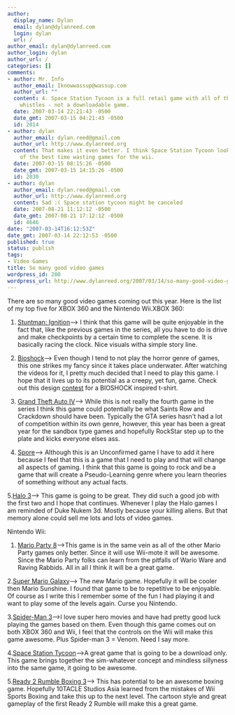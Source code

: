 ```yaml
---
author:
  display_name: Dylan
  email: dylan@dylanreed.com
  login: dylan
  url: /
author_email: dylan@dylanreed.com
author_login: dylan
author_url: /
categories: []
comments:
- author: Mr. Info
  author_email: Iknowwassup@wassup.com
  author_url: ""
  content: 4. Space Station Tycoon is a full retail game with all of the bells and
    whistles - not a downloadable game.
  date: 2007-03-14 22:21:43 -0500
  date_gmt: 2007-03-15 04:21:43 -0500
  id: 2014
- author: dylan
  author_email: dylan.reed@gmail.com
  author_url: http://www.dylanreed.org
  content: That makes it even better. I think Space Station Tycoon looks like one
    of the best time wasting games for the wii.
  date: 2007-03-15 08:15:26 -0500
  date_gmt: 2007-03-15 14:15:26 -0500
  id: 2030
- author: dylan
  author_email: dylan.reed@gmail.com
  author_url: http://www.dylanreed.org
  content: Sad :( Space station tycoon might be canceled
  date: 2007-08-21 11:12:12 -0500
  date_gmt: 2007-08-21 17:12:12 -0500
  id: 4646
date: "2007-03-14T16:12:53Z"
date_gmt: 2007-03-14 22:12:53 -0500
published: true
status: publish
tags:
- Video Games
title: So many good video games
wordpress_id: 280
wordpress_url: http://www.dylanreed.org/2007/03/14/so-many-good-video-games/
---
```


There are so many good video games coming out this year. Here is the list of my top five for XBOX 360 and the Nintendo Wii.XBOX 360:

1. [Stuntman: Ignition][1]--> I think that this game will be quite enjoyable in the fact that, like the previous games in the series, all you have to do is drive and make checkpoints by a certain time to complete the scene. It is basically racing the clock. Nice visuals witha simple story line.

   [1]: http://xbox360.ign.com/objects/804/804431.html

2. [Bioshock][2]--> Even though I tend to not play the horror genre of games, this one strikes my fancy since it takes place underwater. After watching the videos for it, I pretty much decided that I need to play this game. I hope that it lives up to its potential as a creepy, yet fun, game. Check out this design [contest][3] for a BIOSHOCK inspired t-shirt.

   [2]: http://xbox360.ign.com/objects/793/793105.html
   [3]: http://www.threadless.com/loves/bioshock

3. [Grand Theft Auto IV][4]--> While this is not really the fourth game in the series I think this game could potentially be what Saints Row and Crackdown should have been. Typically the GTA series hasn't had a lot of competition within its own genre, however, this year has been a great year for the sandbox type games and hopefully RockStar step up to the plate and kicks everyone elses ass.

   [4]: http://xbox360.ign.com/objects/827/827005.html

4. [Spore][5]--> Although this is an Unconfirmed game I have to add it here because I feel that this is a game that I need to play and that will change all aspects of gaming. I think that this game is going to rock and be a game that will create a Pseudo-Learning genre where you learn theories of something without any actual facts.

   [5]: http://xbox360.ign.com/objects/847/847683.html

5.[Halo 3][6]--> This game is going to be great. They did such a good job with the first two and I hope that continues. Whenever I play the Halo games I am reminded of Duke Nukem 3d. Mostly because your killing aliens. But that memory alone could sell me lots and lots of video games.

   [6]: http://xbox360.ign.com/objects/734/734817.html

Nintendo Wii:

1. [Mario Party 8][7]-->This game is in the same vein as all of the other Mario Party games only better. Since it will use Wii-mote it will be awesome. Since the Mario Party folks can learn from the pitfalls of Wario Ware and Raving Rabbids. All in all I think it will be a great game.

   [7]: http://wii.ign.com/objects/853/853824.html

2.[Super Mario Galaxy][8]--> The new Mario game. Hopefully it will be cooler then Mario Sunshine. I found that game to be to repetitive to be enjoyable. Of course as I write this I remember some of the fun I had playing it and want to play some of the levels again. Curse you Nintendo.

   [8]: http://wii.ign.com/objects/748/748588.html

3.[Spider-Man 3][9]-->I love super hero movies and have had pretty good luck playing the games based on them. Even though this game comes out on both XBOX 360 and Wii, I feel that the controls on the Wii will make this game awesome. Plus Spider-man 3 = Venom. Need I say more.

   [9]: http://wii.ign.com/articles/767/767037p1.html

4.[Space Station Tycoon][10]-->A great game that is going to be a download only. This game brings together the sim-whatever concept and mindless sillyness into the same game, it going to be awesome.

   [10]: http://wii.ign.com/articles/768/768580p1.html

5.[Ready 2 Rumble Boxing 3][11]--> This has potential to be an awesome boxing game. Hopefully 10TACLE Studios Asia learned from the mistakes of Wii Sports Boxing and take this up to the next level. The cartoon style and great gameplay of the first Ready 2 Rumble will make this a great game.

   [11]: http://wii.ign.com/objects/890/890545.html

  

